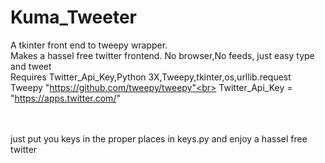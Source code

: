# Kuma_Tweeter
A tkinter front end to tweepy wrapper. <br>
Makes a hassel free twitter frontend. No browser,No feeds, just easy type and tweet<br>
Requires Twitter_Api_Key,Python 3X,Tweepy,tkinter,os,urllib.request<br>
Tweepy "https://github.com/tweepy/tweepy"<br>
Twitter_Api_Key = "https://apps.twitter.com/"

<br><br>
just put you keys in the proper places in keys.py and enjoy a hassel free twitter<br>
